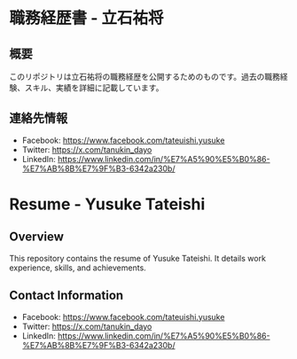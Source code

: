 # 職務経歴書 - 立石祐将

## 概要
このリポジトリは立石祐将の職務経歴を公開するためのものです。過去の職務経験、スキル、実績を詳細に記載しています。


## 連絡先情報

- Facebook: https://www.facebook.com/tateuishi.yusuke
- Twitter: https://x.com/tanukin_dayo
- LinkedIn: https://www.linkedin.com/in/%E7%A5%90%E5%B0%86-%E7%AB%8B%E7%9F%B3-6342a230b/



# Resume - Yusuke Tateishi
## Overview
This repository contains the resume of Yusuke Tateishi. It details work experience, skills, and achievements.

## Contact Information

- Facebook: https://www.facebook.com/tateuishi.yusuke
- Twitter: https://x.com/tanukin_dayo
- LinkedIn: https://www.linkedin.com/in/%E7%A5%90%E5%B0%86-%E7%AB%8B%E7%9F%B3-6342a230b/